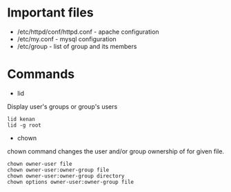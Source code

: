 # Important files

+ /etc/httpd/conf/httpd.conf - apache configuration
+ /etc/my.conf - mysql configuration
+ /etc/group - list of group and its members

# Commands

+ lid

Display user's groups or group's users

    lid kenan
    lid -g root

+ chown

chown command changes the user and/or group ownership of for given file.

    chown owner-user file
    chown owner-user:owner-group file
    chown owner-user:owner-group directory
    chown options owner-user:owner-group file

